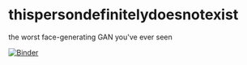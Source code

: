 # thispersondefinitelydoesnotexist
the worst face-generating GAN you've ever seen

[![Binder](https://mybinder.org/badge_logo.svg)](https://mybinder.org/v2/gh/yokento/thispersondefinitelydoesnotexist/HEAD?filepath=%2Fvoila%2Frender%2FDCGAN_face_generation_APP_v3.ipynb)
